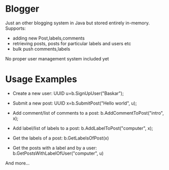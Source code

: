 # Blogger
Just an other blogging system in Java but stored entirely in-memory. 
Supports:
- adding new Post,labels,comments
- retrieving posts, posts for particular labels and users etc
- bulk push comments,labels

No proper user management system included yet

# Usage Examples

 - Create a new user:
  UUID u=b.SignUpUser("Baskar");
  
 - Submit a new post:
  UUID x=b.SubmitPost("Hello world", u);
 
 - Add comment/list of comments to a post:
  b.AddCommentToPost("intro", x);

 - Add label/list of labels to a post:
  b.AddLabelToPost("computer", x);

 - Get the labels of a post:
  b.GetLabelsOfPost(x)
 
 - Get the posts with a label and by a user:
  b.GetPostsWithLabelOfUser("computer", u)
  
 And more...
 

